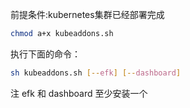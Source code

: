 前提条件:kubernetes集群已经部署完成     

```bash
chmod a+x kubeaddons.sh
```

执行下面的命令：
```bash
sh kubeaddons.sh [--efk] [--dashboard]
```

注 efk 和 dashboard 至少安装一个   
